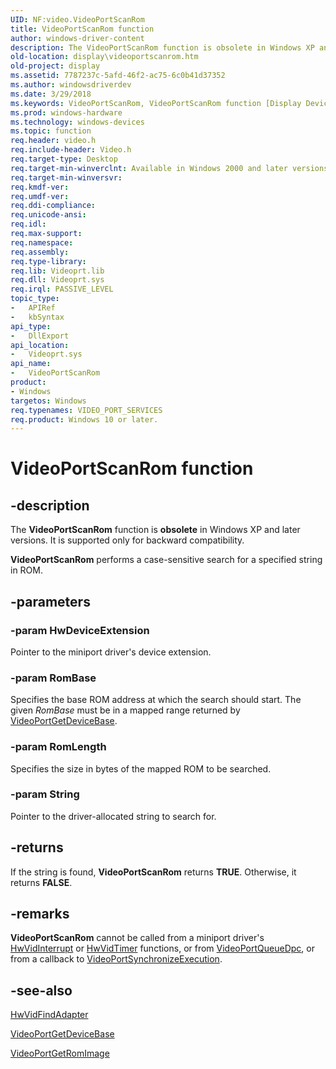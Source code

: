 ```yaml
---
UID: NF:video.VideoPortScanRom
title: VideoPortScanRom function
author: windows-driver-content
description: The VideoPortScanRom function is obsolete in Windows XP and later versions. It is supported only for backward compatibility. VideoPortScanRom performs a case-sensitive search for a specified string in ROM.
old-location: display\videoportscanrom.htm
old-project: display
ms.assetid: 7787237c-5afd-46f2-ac75-6c0b41d37352
ms.author: windowsdriverdev
ms.date: 3/29/2018
ms.keywords: VideoPortScanRom, VideoPortScanRom function [Display Devices], VideoPort_Functions_7bcf750d-48d5-4b3b-911f-90efd1f0eed1.xml, display.videoportscanrom, video/VideoPortScanRom
ms.prod: windows-hardware
ms.technology: windows-devices
ms.topic: function
req.header: video.h
req.include-header: Video.h
req.target-type: Desktop
req.target-min-winverclnt: Available in Windows 2000 and later versions of the Windows operating systems.
req.target-min-winversvr: 
req.kmdf-ver: 
req.umdf-ver: 
req.ddi-compliance: 
req.unicode-ansi: 
req.idl: 
req.max-support: 
req.namespace: 
req.assembly: 
req.type-library: 
req.lib: Videoprt.lib
req.dll: Videoprt.sys
req.irql: PASSIVE_LEVEL
topic_type:
-	APIRef
-	kbSyntax
api_type:
-	DllExport
api_location:
-	Videoprt.sys
api_name:
-	VideoPortScanRom
product:
- Windows
targetos: Windows
req.typenames: VIDEO_PORT_SERVICES
req.product: Windows 10 or later.
---
```


# VideoPortScanRom function


## -description


The <b>VideoPortScanRom</b> function is <b>obsolete</b> in Windows XP and later versions. It is supported only for backward compatibility. 

<b>VideoPortScanRom</b> performs a case-sensitive search for a specified string in ROM.


## -parameters




### -param HwDeviceExtension

Pointer to the miniport driver's device extension.


### -param RomBase

Specifies the base ROM address at which the search should start. The given <i>RomBase</i> must be in a mapped range returned by <a href="https://msdn.microsoft.com/library/windows/hardware/ff570310">VideoPortGetDeviceBase</a>.


### -param RomLength

Specifies the size in bytes of the mapped ROM to be searched.


### -param String

Pointer to the driver-allocated string to search for.


## -returns



If the string is found, <b>VideoPortScanRom</b> returns <b>TRUE</b>. Otherwise, it returns <b>FALSE</b>.




## -remarks



<b>VideoPortScanRom</b> cannot be called from a miniport driver's <a href="https://msdn.microsoft.com/523471e3-cf1e-48d2-b5f0-2f8d19ad71e0">HwVidInterrupt</a> or <a href="https://msdn.microsoft.com/bd41bbbf-4ec8-4e6c-8620-d8a9fe0b8bad">HwVidTimer</a> functions, or from <a href="https://msdn.microsoft.com/library/windows/hardware/ff570339">VideoPortQueueDpc</a>, or from a callback to <a href="https://msdn.microsoft.com/library/windows/hardware/ff570372">VideoPortSynchronizeExecution</a>. 




## -see-also




<a href="https://msdn.microsoft.com/8c880eff-4b4c-439e-9239-f2343c1fe084">HwVidFindAdapter</a>



<a href="https://msdn.microsoft.com/library/windows/hardware/ff570310">VideoPortGetDeviceBase</a>



<a href="https://msdn.microsoft.com/library/windows/hardware/ff570317">VideoPortGetRomImage</a>
 

 

